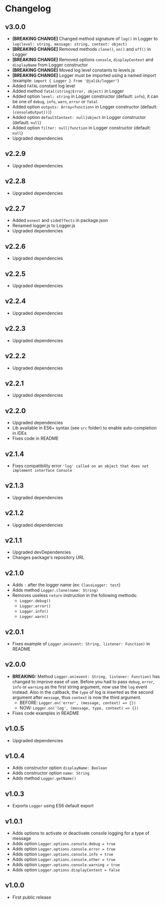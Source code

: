 # Changelog

## v3.0.0

- **[BREAKING CHANGE]** Changed method signature of `log()` in Logger
  to `log(level: string, message: string, context: object)`
- **[BREAKING CHANGE]** Removed methods `clone()`, `on()` and `off()` in Logger
- **[BREAKING CHANGE]** Removed options `console`, `displayContext` and `displayName` from Logger
  constructor
- **[BREAKING CHANGE]** Moved log level constants to levels.js
- **[BREAKING CHANGE]** Logger must be imported using a named
  import (example: `import { Logger } from '@jalik/logger'`)
- Added `FATAL` constant log level
- Added method `fatal(string|Error, object)` in Logger
- Added option `level: string` in Logger constructor (default: `info`), it can be one of `debug`, `info`, `warn`, `error` or `fatal`
- Added option `outputs: Array<function>` in Logger constructor (default: `[consoleOutput()]`)
- Added option `defaultContext: null|object` in Logger constructor (default: `null`)
- Added option `filter: null|function` in Logger constructor (default: `null`)
- Upgraded dependencies

## v2.2.9

- Upgraded dependencies

## v2.2.8

- Upgraded dependencies

## v2.2.7

- Added `esnext` and `sideEffects` in package.json
- Renamed logger.js to Logger.js
- Upgraded dependencies

## v2.2.6

- Upgraded dependencies

## v2.2.5

- Upgraded dependencies

## v2.2.4

- Upgraded dependencies

## v2.2.3

- Upgraded dependencies

## v2.2.2

- Upgraded dependencies

## v2.2.1

- Upgraded dependencies

## v2.2.0

- Upgraded dependencies
- Lib available in ES6+ syntax (see `src` folder) to enable auto-completion in IDEs
- Fixes code in README

## v2.1.4

- Fixes compatibility error `'log' called on an object that does not implement interface Console`

## v2.1.3

- Upgraded dependencies

## v2.1.2

- Upgraded dependencies

## v2.1.1

- Upgraded devDependencies
- Changes package's repository URL

## v2.1.0

- Adds `:` after the logger name (ex: `ClassLogger: test`)
- Adds method `Logger.clone(name: String)`
- Removes useless `return` instruction in the following methods:
    - `Logger.debug()`
    - `Logger.error()`
    - `Logger.info()`
    - `Logger.warn()`

## v2.0.1

- Fixes example of `Logger.on(event: String, listener: Function)` in README

## v2.0.0

- **BREAKING:** Method `Logger.on(event: String, listener: Function)` has changed to improve ease of
  use. Before you had to pass
  `debug`, `error`, `info` or `warning` as the first string argument, now use the `log`
  event instead. Also in the callback, the `type` of log is inserted as the second argument
  after `message`, thus `context` is now the third argument.
    - BEFORE: `Logger.on('error', (message, context) => {})`
    - NOW: `Logger.on('log', (message, type, context) => {})`
- Fixes code examples in README

## v1.0.5

- Upgraded dependencies

## v1.0.4

- Adds constructor option `displayName: Boolean`
- Adds constructor option `name: String`
- Adds method `Logger.getName()`

## v1.0.3

- Exports `Logger` using ES6 default export

## v1.0.1

- Adds options to activate or deactivate console logging for a type of message
- Adds option `Logger.options.console.debug = true`
- Adds option `Logger.options.console.error = true`
- Adds option `Logger.options.console.info = true`
- Adds option `Logger.options.console.other = true`
- Adds option `Logger.options.console.warning = true`
- Adds option `Logger.options.displayContext = false`

## v1.0.0

- First public release
